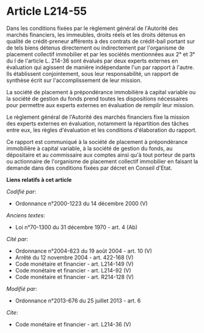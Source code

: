 # Article L214-55

Dans les conditions fixées par le règlement général de l'Autorité des marchés financiers, les immeubles, droits réels et les
droits détenus en qualité de crédit-preneur afférents à des contrats de crédit-bail portant sur de tels biens détenus
directement ou indirectement par l'organisme de placement collectif immobilier et par les sociétés mentionnées aux 2° et 3°
du I de l'article L. 214-36 sont évalués par deux experts externes en évaluation qui agissent de manière indépendante l'un
par rapport à l'autre. Ils établissent conjointement, sous leur responsabilité, un rapport de synthèse écrit sur
l'accomplissement de leur mission.

La société de placement à prépondérance immobilière à capital variable ou la société de gestion du fonds prend toutes les
dispositions nécessaires pour permettre aux experts externes en évaluation de remplir leur mission.

Le règlement général de l'Autorité des marchés financiers fixe la mission des experts externes en évaluation, notamment la
répartition des tâches entre eux, les règles d'évaluation et les conditions d'élaboration du rapport.

Ce rapport est communiqué à la société de placement à prépondérance immobilière à capital variable, à la société de gestion
du fonds, au dépositaire et au commissaire aux comptes ainsi qu'à tout porteur de parts ou actionnaire de l'organisme de
placement collectif immobilier en faisant la demande dans des conditions fixées par décret en Conseil d'Etat.

**Liens relatifs à cet article**

_Codifié par_:

  - Ordonnance n°2000-1223 du 14 décembre 2000 (V)

_Anciens textes_:

  - Loi n°70-1300 du 31 décembre 1970 - art. 4 (Ab)

_Cité par_:

  - Ordonnance n°2004-823 du 19 août 2004 - art. 10 (V)
  - Arrêté du 12 novembre 2004 - art. 422-168 (V)
  - Code monétaire et financier - art. L214-149 (V)
  - Code monétaire et financier - art. L214-92 (V)
  - Code monétaire et financier - art. R214-128 (V)

_Modifié par_:

  - Ordonnance n°2013-676 du 25 juillet 2013 - art. 6

_Cite_:

  - Code monétaire et financier - art. L214-36 (V)
